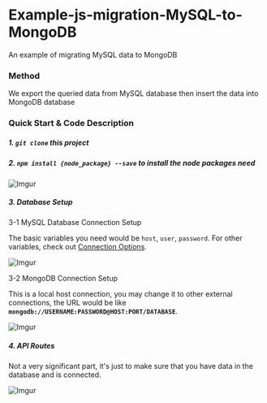 # Example-js-migration-MySQL-to-MongoDB
An example of migrating MySQL data to MongoDB

### Method
We export the queried data from MySQL database then insert the data into MongoDB database

### Quick Start & Code Description

##### 1. **`git clone`** this project

##### 2. **`npm install {node_package} --save`** to install the node packages need

![Imgur](https://i.imgur.com/6CHc8Fn.jpg)

##### 3. Database Setup

3-1 MySQL Database Connection Setup

The basic variables you need would be `host`, `user`, `password`. For other variables, check out [Connection 
Options](https://github.com/mysqljs/mysql#connection-options).

![Imgur](https://i.imgur.com/ihjEugM.png)

3-2 MongoDB Connection Setup

This is a local host connection, you may change it to other external connections, the URL would be like **`mongodb://USERNAME:PASSWORD@HOST:PORT/DATABASE`**.

![Imgur](https://i.imgur.com/uWvGJme.png)

##### 4. API Routes

Not a very significant part, it's just to make sure that you have data in the database and is connected.

![Imgur](https://i.imgur.com/dhmcSvM.png)
